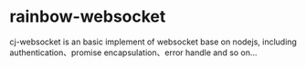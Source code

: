 # rainbow-websocket
cj-websocket is an basic implement of websocket base on nodejs, including authentication、promise encapsulation、error handle and so on...
